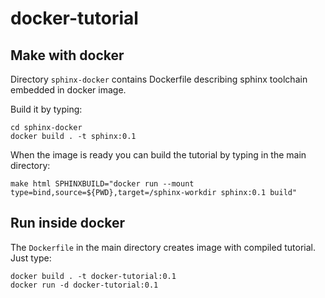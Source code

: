 # docker-tutorial

Make with docker
----------------

Directory `sphinx-docker` contains Dockerfile describing sphinx toolchain embedded in docker image.

Build it by typing:
```
cd sphinx-docker
docker build . -t sphinx:0.1
```

When the image is ready you can build the tutorial by typing in the main directory:

```
make html SPHINXBUILD="docker run --mount type=bind,source=${PWD},target=/sphinx-workdir sphinx:0.1 build"
```

Run inside docker
-----------------
The `Dockerfile` in the main directory creates image with compiled tutorial.
Just type:
```
docker build . -t docker-tutorial:0.1
docker run -d docker-tutorial:0.1
```